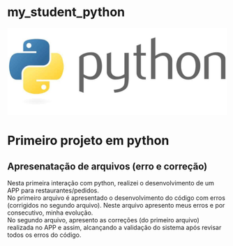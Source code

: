 # my_student_python
<div>
  <img src="https://github.com/gabrielfj08/my_student_python/blob/Principal/python_office.jpg">
</div>

# Primeiro projeto em python
## Apresenatação de arquivos (erro e correção)
Nesta primeira interação com python, realizei o desenvolvimento de um APP para restaurantes/pedidos.<br />
No primeiro arquivo é apresentado o desenvolvimento do código com erros (corrigidos no segundo arquivo). Neste arquivo apresento meus erros e por consecutivo, minha evolução.<br />
No segundo arquivo, apresento as correções (do primeiro arquivo) realizada no APP e assim, alcançando a validação do sistema após revisar todos os erros do código.
